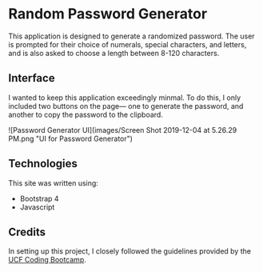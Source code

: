 # Random Password Generator

This application is designed to generate a randomized password. The user is prompted for their choice of numerals, special characters, and letters, and is also asked to choose a length between 8-120 characters.

## Interface

I wanted to keep this application exceedingly minmal. To do this, I only included two buttons on the page— one to generate the password, and another to copy the password to the clipboard.

![Password Generator UI](images/Screen Shot 2019-12-04 at 5.26.29 PM.png "UI for Password Generator")

## Technologies

This site was written using:
* Bootstrap 4
* Javascript

## Credits

In setting up this project, I closely followed the guidelines provided by the [UCF Coding Bootcamp](https://github.com/UCF-Coding-Boot-Camp/UCF-ORL-FSF-FT-11-2019-U-C).